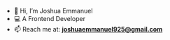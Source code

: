 - 👋 Hi, I’m Joshua Emmanuel
- 💻 A Frontend Developer
- 📫 Reach me at: **[joshuaemmanuel925@gmail.com](mailto:joshuaemmanuel925@gmail.com)**

<!---
joshua-emmanuel/joshua-emmanuel is a ✨ special ✨ repository because its `README.md` (this file) appears on your GitHub profile.
You can click the Preview link to take a look at your changes.
--->
